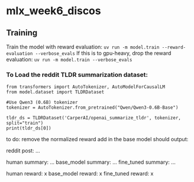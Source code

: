# mlx_week6_discos

## Training
Train the model with reward evaluation:
`uv run -m model.train --reward-evaluation --verbose_evals`
If this is to gpu-heavy, drop the reward evaluation:
`uv run -m model.train --verbose_evals`

### To Load the reddit TLDR summarization dataset:
```
from transformers import AutoTokenizer, AutoModelForCausalLM
from model.dataset import TLDRDataset

#Use Qwen3 (0.6B) tokenizer
tokenizer = AutoTokenizer.from_pretrained("Qwen/Qwen3-0.6B-Base")

tldr_ds = TLDRDataset('CarperAI/openai_summarize_tldr', tokenizer, split="train")
print(tldr_ds[0])  
```

to do: 
remove the normalized reward 
add in the base model 
should output:  

reddit post: ... 

human summary: ...
base_model summary: ... 
fine_tuned summary: ...

human reward: x
base_model reward: x
fine_tuned reward: x
